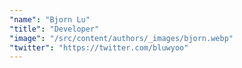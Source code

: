 ```yaml
---
"name": "Bjorn Lu"
"title": "Developer"
"image": "/src/content/authors/_images/bjorn.webp"
"twitter": "https://twitter.com/bluwyoo"
---
```

